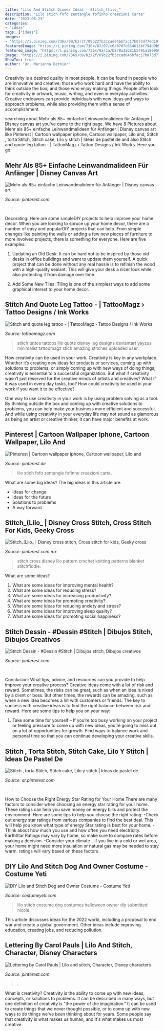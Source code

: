 ```yaml
---
title: "Lilo And Stitch Dinner Ideas - Stitch_(lilo_"
description: "Lilo stich fofo zentangle fofinho creazioni carta"
date: "2023-03-23"
categories:
- "ideas"
tags: ["ideas"]
images:
- "https://i.pinimg.com/736x/09/b2/2f/09b22fb3ccad64bbfac17b073d77ed19.jpg"
featuredImage: "https://i.pinimg.com/736x/07/07/c6/0707c664613bf794d9b91dd18840daca--afghan-blankets.jpg"
featured_image: "https://i.pinimg.com/736x/9a/3a/b8/9a3ab81b5491a18e9599ee967c6e3ea2.jpg"
image: "https://i.pinimg.com/736x/09/b2/2f/09b22fb3ccad64bbfac17b073d77ed19.jpg"
ShowToc: true
author: "Dr. Marianna Bernier"
---
```



Creativity is a desired quality in most people. It can be found in people who are innovative and creative; those who work hard and have the ability to think outside the box; and those who enjoy making things. People often look for creativity in artwork, music, writing, and even in everyday activities. Creative endeavors can provide individuals with new ideas and ways to approach problems, while also providing them with a sense of accomplishment.

	

		
searching about Mehr als 85+ einfache Leinwandmalideen für Anfänger | Disney canvas art you've came to the right page. We have 8 Pictures about Mehr als 85+ einfache Leinwandmalideen für Anfänger | Disney canvas art like Pinterest | Cartoon wallpaper iphone, Cartoon wallpaper, Lilo and, Stitch , torta Stitch, Stitch cake, Lilo y stitch | Ideas de pastel de and also Stitch and quote leg tattoo - | TattooMagz › Tattoo Designs / Ink Works. Here you go:
		
    
## Mehr Als 85+ Einfache Leinwandmalideen Für Anfänger | Disney Canvas Art

<img loading=lazy src="https://i.pinimg.com/736x/09/b2/2f/09b22fb3ccad64bbfac17b073d77ed19.jpg" onerror="this.onerror=null;this.src='https://tse4.mm.bing.net/th?id=OIP.NmW17OVkLB4_eC16hL3-6AHaLH&amp;pid=15.1';" alt="Mehr als 85+ einfache Leinwandmalideen für Anfänger | Disney canvas art">

_Source: pinterest.com_

>. 

	

Decorating: Here are some simpleDIY projects to help improve your home decor.
When you are looking to spruce up your home decor, there are a number of easy and popularDIY projects that can help. From simple changes like painting the walls or adding a few new pieces of furniture to more involved projects, there is something for everyone. Here are five examples:
1. Updating an Old Desk: It can be hard not to be inspired by those old desks in office buildings and want to update them yourself. A quick project that can be done without any real hassle is to refinish the wood with a high-quality sealant. This will give your desk a nicer look while also protecting it from damage over time.

2. Add Some New Tiles: Tiling is one of the simplest ways to add some graphical interest to your home decor.

    
## Stitch And Quote Leg Tattoo - | TattooMagz › Tattoo Designs / Ink Works

<img loading=lazy src="https://tattoomagz.com/wp-content/uploads/Stitch-and-quote-leg-tattoo.jpg" onerror="this.onerror=null;this.src='https://tse2.mm.bing.net/th?id=OIP.RNpUxIFb-CqYneJiR9WZMAHaLH&amp;pid=15.1';" alt="Stitch and quote leg tattoo - | TattooMagz › Tattoo Designs / Ink Works">

_Source: tattoomagz.com_

>stitch tattoo tattoos lilo quote disney leg designs deviantart yayzus minimalist tattoomagz stich amazing stitches uploaded user. 

	

How creativity can be used in your work.
Creativity is key in any workplace. Whether it’s creating new ideas for products or services, coming up with solutions to problems, or simply coming up with new ways of doing things, creativity is essential to a successful organization.
But what if creativity wasn’t just reserved for the creative minds of artists and creatives? What if it was used in every day tasks, too? How could creativity be used in your work if you want it to be effective?

One way to use creativity in your work is by using problem solving as a tool. By thinking outside the box and coming up with creative solutions to problems, you can help make your business more efficient and successful. And while using creativity in your everyday life may not sound as glamorous as being an artist or creative thinker, it can have major benefits at work.

    
## Pinterest | Cartoon Wallpaper Iphone, Cartoon Wallpaper, Lilo And

<img loading=lazy src="https://i.pinimg.com/736x/9a/3a/b8/9a3ab81b5491a18e9599ee967c6e3ea2.jpg" onerror="this.onerror=null;this.src='https://tse2.mm.bing.net/th?id=OIP.dskw3DhG8DW2a4VfbUnKUwHaNO&amp;pid=15.1';" alt="Pinterest | Cartoon wallpaper iphone, Cartoon wallpaper, Lilo and">

_Source: pinterest.de_

>lilo stich fofo zentangle fofinho creazioni carta. 

	

What are some big ideas?
The big ideas in this article are: 
- Ideas for change 
- Ideas for the future 
- Solutions to problems
- A way forward

    
## Stitch_(Lilo_ | Disney Cross Stitch, Cross Stitch For Kids, Geeky Cross

<img loading=lazy src="https://i.pinimg.com/736x/07/07/c6/0707c664613bf794d9b91dd18840daca--afghan-blankets.jpg" onerror="this.onerror=null;this.src='https://tse4.mm.bing.net/th?id=OIP.iIpuus0Gx6JpD36Fz2fh7AHaKP&amp;pid=15.1';" alt="Stitch_(Lilo_ | Disney cross stitch, Cross stitch for kids, Geeky cross">

_Source: pinterest.com.mx_

>stitch cross disney lilo pattern crochet knitting patterns blanket stitchfiddle. 

	

What are some ideas?
1. What are some ideas for improving mental health? 
2. What are some ideas for reducing stress? 
3. What are some ideas for increasing productivity? 
4. What are some ideas for promoting creativity?
5. What are some ideas for reducing anxiety and stress? 
6. What are some ideas for improving sleep quality?
7. What are some ideas for promoting social happiness?

    
## Stitch Dessin - #Dessin #Stitch | Dibujos Stitch, Dibujos Creativos

<img loading=lazy src="https://i.pinimg.com/736x/86/39/81/863981db3e3959bca74fb511e57582dd.jpg" onerror="this.onerror=null;this.src='https://tse1.mm.bing.net/th?id=OIP.cJ3w7F_BXvcaXX5nHH2wJgHaGh&amp;pid=15.1';" alt="Stitch Dessin - #Dessin #Stitch | Dibujos stitch, Dibujos creativos">

_Source: pinterest.com_

>. 

	

Conclusion: What tips, advice, and resources can you provide to help improve your creative process?
Creative ideas come with a lot of risk and reward. Sometimes, the risks can be great, such as when an idea is nixed by a client or boss. But other times, the rewards can be amazing, such as when a new idea becomes a hit with customers or friends. The key to success with creative ideas is to find the right balance between risk and reward. Here are some tips to help you on your way: 
1. Take some time for yourself – If you’re too busy working on your project or feeling pressure to come up with new ideas, you’re going to miss out on a lot of opportunities for growth. Find ways to balance work and personal time so that you can continue developing your creative skills. 


    
## Stitch , Torta Stitch, Stitch Cake, Lilo Y Stitch | Ideas De Pastel De

<img loading=lazy src="https://i.pinimg.com/736x/d3/8e/2f/d38e2f6c554df165517df126632ad28b.jpg" onerror="this.onerror=null;this.src='https://tse1.mm.bing.net/th?id=OIP.boHqRSf11BKB-DV8wJ34LgHaJ3&amp;pid=15.1';" alt="Stitch , torta Stitch, Stitch cake, Lilo y stitch | Ideas de pastel de">

_Source: ar.pinterest.com_

>. 

	

How to Choose the Right Energy Star Rating for Your Home
There are many factors to consider when choosing an energy star rating for your home. These ratings can help you save money on energy bills and protect the environment. Here are some tips to help you choose the right rating:
-Check out energy star ratings from various companies to find the best deal. This will help you know what type of energy Star rating is best for your home.
-Think about how much you use and how often you need electricity. EarthStar Ratings may vary by home, so make sure to compare rates before making a decision.
-Consider your climate - if you live in a cold or wet area, your home might need more insulation or natural gas may be needed to stay warm. ratings will vary based on these factors.

    
## DIY Lilo And Stitch Dog And Owner Costume - Costume Yeti

<img loading=lazy src="https://costumeyeti.com/wp-content/uploads/2019/09/Lilo-amp-Stitch-Costume-1.JPG" onerror="this.onerror=null;this.src='https://tse4.mm.bing.net/th?id=OIP.CegxTY29pc328t5ACasiHgHaKX&amp;pid=15.1';" alt="DIY Lilo and Stitch Dog and Owner Costume - Costume Yeti">

_Source: costumeyeti.com_

>lilo stitch costume dog costumes halloween owner diy submitted nicole. 

	

This article discusses ideas for the 2022 world, including a proposal to end war and create a global government. Other ideas include improving education, creating jobs, and reducing pollution.

    
## Lettering By Carol Pauls | Lilo And Stitch, Character, Disney Characters

<img loading=lazy src="https://i.pinimg.com/736x/b2/bc/d6/b2bcd6a8a044cb9a0e62e1736fe9b388.jpg" onerror="this.onerror=null;this.src='https://tse1.mm.bing.net/th?id=OIP.u_5ctWPGdCsWU5eXpug_7AHaJ3&amp;pid=15.1';" alt="Lettering by Carol Pauls | Lilo and stitch, Character, Disney characters">

_Source: pinterest.com_

>. 

	

What is creativity?
Creativity is the ability to come up with new ideas, concepts, or solutions to problems. It can be described in many ways, but one definition of creativity is "the power of the imagination." It can be used to create things that we never thought possible, or to come up with new ways to do things we've been thinking about for years. Some people say that creativity is what makes us human, and it's what makes us most creative.


